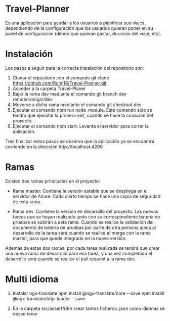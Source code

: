 # Travel-Planner
Es una aplicación para ayudar a los usuarios a planificar sus viajes, dependiendo de la configuración que los usuarios quieran poner en su panel de configuración (dinero que quieran gastar, duración del viaje, etc).

# Instalación
Los pasos a seguir para la correcta instalación del repositorio son:
1. Clonar el repositorio con el comando git clone https://github.com/Rumi18/Travel-Planner.git
2. Acceder a la carpeta Travel-Planer
3. Bajar la rama dev mediante el comando git branch dev remotes/origin/dev
4. Moverse a dicha rama mediante el comando git checkout dev
5. Ejecutar el comando npm run node_module. Este comando solo se tendrá que ejecutar la primera vez, cuando se hace la conación del proyecto.
6. Ejecutar el comando npm start. Levanta el servidor para correr la aplicación.

Tras finalizar estos pasos se observa que la aplicación ya se encuentra corriendo en la dirección http://localhost:4200

# Ramas

Existen dos ramas principales en el proyecto:

- Rama master:
Contiene la versión estable que se despliega en el servidor de Azure. Cada cierto tiempo se hace una copia de seguridad de esta rama.

- Rama dev:
Contiene la versión en desarrollo del proyecto. Las nuevas tareas que se hayan realizado junto con su correspondiente batería de pruebas se subirán a esta rama. Cuando se realice la validación del documento de batería de pruebas por parte de otra persona ajena al desarrollo de la tarea será cuando se realice el merge con la rama master, para que quede integrado en la nueva versión.

Además de estas dos ramas, por cada tarea realizada se tendrá que crear una nueva rama de desarrollo para esa tarea, y una vez completado el desarrollo será cuando se realice el pull request a la rama dev.

# Multi idioma

1. Instalar ngx-translate
    npm install @ngx-translate/core --save
    npm install @ngx-translate/http-loader --save

2. En la carpeta src/assert/i18n crear tantos ficheros .json como idiomas se desee tener